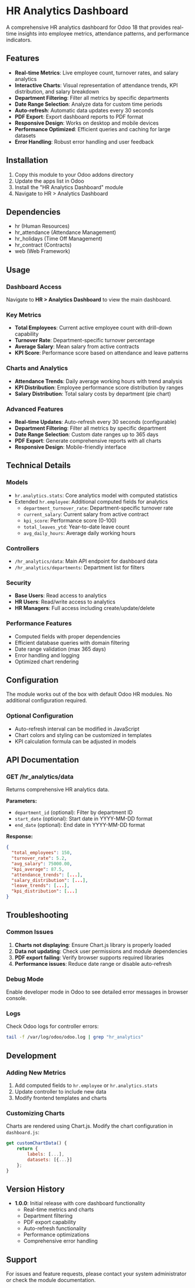 # HR Analytics Dashboard

A comprehensive HR analytics dashboard for Odoo 18 that provides real-time insights into employee metrics, attendance patterns, and performance indicators.

## Features

- **Real-time Metrics**: Live employee count, turnover rates, and salary analytics
- **Interactive Charts**: Visual representation of attendance trends, KPI distribution, and salary breakdown
- **Department Filtering**: Filter all metrics by specific departments
- **Date Range Selection**: Analyze data for custom time periods
- **Auto-refresh**: Automatic data updates every 30 seconds
- **PDF Export**: Export dashboard reports to PDF format
- **Responsive Design**: Works on desktop and mobile devices
- **Performance Optimized**: Efficient queries and caching for large datasets
- **Error Handling**: Robust error handling and user feedback

## Installation

1. Copy this module to your Odoo addons directory
2. Update the apps list in Odoo
3. Install the "HR Analytics Dashboard" module
4. Navigate to HR > Analytics Dashboard

## Dependencies

- hr (Human Resources)
- hr_attendance (Attendance Management)
- hr_holidays (Time Off Management)
- hr_contract (Contracts)
- web (Web Framework)

## Usage

### Dashboard Access
Navigate to **HR > Analytics Dashboard** to view the main dashboard.

### Key Metrics
- **Total Employees**: Current active employee count with drill-down capability
- **Turnover Rate**: Department-specific turnover percentage
- **Average Salary**: Mean salary from active contracts
- **KPI Score**: Performance score based on attendance and leave patterns

### Charts and Analytics
- **Attendance Trends**: Daily average working hours with trend analysis
- **KPI Distribution**: Employee performance score distribution by ranges
- **Salary Distribution**: Total salary costs by department (pie chart)

### Advanced Features
- **Real-time Updates**: Auto-refresh every 30 seconds (configurable)
- **Department Filtering**: Filter all metrics by specific department
- **Date Range Selection**: Custom date ranges up to 365 days
- **PDF Export**: Generate comprehensive reports with all charts
- **Responsive Design**: Mobile-friendly interface

## Technical Details

### Models
- `hr.analytics.stats`: Core analytics model with computed statistics
- Extended `hr.employee`: Additional computed fields for analytics
  - `department_turnover_rate`: Department-specific turnover rate
  - `current_salary`: Current salary from active contract
  - `kpi_score`: Performance score (0-100)
  - `total_leaves_ytd`: Year-to-date leave count
  - `avg_daily_hours`: Average daily working hours

### Controllers
- `/hr_analytics/data`: Main API endpoint for dashboard data
- `/hr_analytics/departments`: Department list for filters

### Security
- **Base Users**: Read access to analytics
- **HR Users**: Read/write access to analytics
- **HR Managers**: Full access including create/update/delete

### Performance Features
- Computed fields with proper dependencies
- Efficient database queries with domain filtering
- Date range validation (max 365 days)
- Error handling and logging
- Optimized chart rendering

## Configuration

The module works out of the box with default Odoo HR modules. No additional configuration required.

### Optional Configuration
- Auto-refresh interval can be modified in JavaScript
- Chart colors and styling can be customized in templates
- KPI calculation formula can be adjusted in models

## API Documentation

### GET /hr_analytics/data
Returns comprehensive HR analytics data.

**Parameters:**
- `department_id` (optional): Filter by department ID
- `start_date` (optional): Start date in YYYY-MM-DD format
- `end_date` (optional): End date in YYYY-MM-DD format

**Response:**
```json
{
  "total_employees": 150,
  "turnover_rate": 5.2,
  "avg_salary": 75000.00,
  "kpi_average": 87.5,
  "attendance_trends": [...],
  "salary_distribution": [...],
  "leave_trends": [...],
  "kpi_distribution": [...]
}
```

## Troubleshooting

### Common Issues
1. **Charts not displaying**: Ensure Chart.js library is properly loaded
2. **Data not updating**: Check user permissions and module dependencies
3. **PDF export failing**: Verify browser supports required libraries
4. **Performance issues**: Reduce date range or disable auto-refresh

### Debug Mode
Enable developer mode in Odoo to see detailed error messages in browser console.

### Logs
Check Odoo logs for controller errors:
```bash
tail -f /var/log/odoo/odoo.log | grep "hr_analytics"
```

## Development

### Adding New Metrics
1. Add computed fields to `hr.employee` or `hr.analytics.stats`
2. Update controller to include new data
3. Modify frontend templates and charts

### Customizing Charts
Charts are rendered using Chart.js. Modify the chart configuration in `dashboard.js`:
```javascript
get customChartData() {
    return {
        labels: [...],
        datasets: [{...}]
    };
}
```

## Version History

- **1.0.0**: Initial release with core dashboard functionality
  - Real-time metrics and charts
  - Department filtering
  - PDF export capability
  - Auto-refresh functionality
  - Performance optimizations
  - Comprehensive error handling

## Support

For issues and feature requests, please contact your system administrator or check the module documentation.
